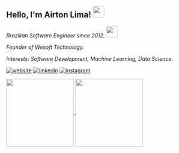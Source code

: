 ## Hello, I'm Airton Lima! <img src="https://raw.githubusercontent.com/MartinHeinz/MartinHeinz/master/wave.gif" width="30px" height="30px" />

<p><em>Brazilian Software Engineer since 2012. <img src="https://media.giphy.com/media/WUlplcMpOCEmTGBtBW/giphy.gif" width="30"></em></p>
<p><em>Founder of Wesoft Technology.</em></p>
<p><em>Interests: Software Development, Machine Learning, Data Science.</em></p>

[![website](https://img.shields.io/website?label=AirtonLima.dev&style=for-the-badge&url=http://airtonlima.dev.br/)](http://airtonlima.dev.br/)
[![linkedin](https://img.shields.io/badge/LinkedIn-0077B5?style=for-the-badge&logo=linkedin&logoColor=white)](https://www.linkedin.com/in/joseairtonjr/)
[![instagram](https://img.shields.io/badge/Instagram-E4405F?style=for-the-badge&logo=instagram&logoColor=white)](https://www.instagram.com/airtonlima.jr/)

<div>
    <a href="https://github.com/airtonlima" />
    <img align="center" height=180em" src="https://github-readme-stats.vercel.app/api?username=airtonlima&show_icons=true&theme=tokyonight&include_all_commits=true&count_private=true" />
    <img align="center" height=180em" src="https://github-readme-stats.vercel.app/api/top-langs/?username=airtonlima&layout=compact&langs_count=16&theme=tokyonight" />
</div>

<!-- 
### Tecnologias que mais utilizo

<div style="display: inline_block">
    <img align="center" alt="react" src="https://img.shields.io/badge/React-20232A?style=for-the-badge&logo=react&logoColor=61DAFB" />
    <img align="center" alt="angular" src="https://img.shields.io/badge/Angular-DD0031?style=for-the-badge&logo=angular&logoColor=white" />
    <img align="center" alt="bootstrap" src="https://img.shields.io/badge/Bootstrap-563D7C?style=for-the-badge&logo=bootstrap&logoColor=white" />
    <img align="center" alt="nodejs" src="https://img.shields.io/badge/Node.js-43853D?style=for-the-badge&logo=node.js&logoColor=white" />
    <img align="center" alt="python" src="https://img.shields.io/badge/Python-14354C?style=for-the-badge&logo=python&logoColor=white" />
    <img align="center" alt="aws" src="https://img.shields.io/badge/Amazon_AWS-232F3E?style=for-the-badge&logo=amazon-aws&logoColor=white" />
</div> -->
